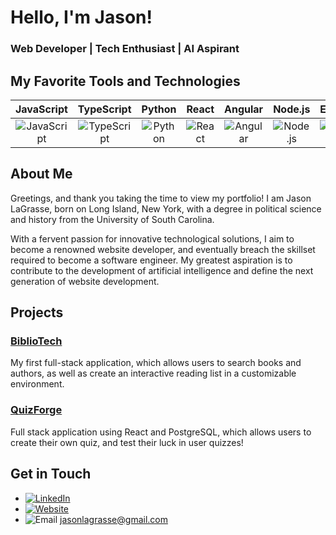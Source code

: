 # Hello, I'm Jason!

### Web Developer | Tech Enthusiast | AI Aspirant

## My Favorite Tools and Technologies
| JavaScript | TypeScript | Python | React | Angular | Node.js | Express |
|:----------:|:----------:|:------:|:-----:|:-------:|:-------:|:-------:|
| ![JavaScript](https://img.shields.io/badge/JavaScript-F7DF1E?style=for-the-badge&logo=javascript&logoColor=black) | ![TypeScript](https://img.shields.io/badge/TypeScript-3178C6?style=for-the-badge&logo=typescript&logoColor=white) | ![Python](https://img.shields.io/badge/Python-3776AB?style=for-the-badge&logo=python&logoColor=white) | ![React](https://img.shields.io/badge/React-61DAFB?style=for-the-badge&logo=react&logoColor=black) | ![Angular](https://img.shields.io/badge/Angular-DD0031?style=for-the-badge&logo=angular&logoColor=white) | ![Node.js](https://img.shields.io/badge/Node.js-339933?style=for-the-badge&logo=nodedotjs&logoColor=white) | ![Express](https://img.shields.io/badge/Express-000000?style=for-the-badge&logo=express&logoColor=white) |

## About Me
Greetings, and thank you taking the time to view my portfolio! I am Jason LaGrasse, born on Long Island, New York, with a degree in political science and history from the University of South Carolina.

With a fervent passion for innovative technological solutions, I aim to become a renowned website developer, and eventually breach the skillset required to become a software engineer. My greatest aspiration is to contribute to the development of artificial intelligence and define the next generation of website development.

## Projects
### [BiblioTech](https://github.com/Cutoffdragon/BiblioTech)
My first full-stack application, which allows users to search books and authors, as well as create an interactive reading list in a customizable environment.

### [QuizForge](https://github.com/Cutoffdragon/QuizForge)
Full stack application using React and PostgreSQL, which allows users to create their own quiz, and test their luck in user quizzes!

## Get in Touch
- [![LinkedIn](https://img.shields.io/badge/LinkedIn-0A66C2?style=for-the-badge&logo=linkedin&logoColor=white)](https://www.linkedin.com/in/jason-lagrasse-a202a331a/)
- [![Website](https://img.shields.io/badge/Website-4285F4?style=for-the-badge&logo=google-chrome&logoColor=white)](https://www.cutoffdragon.com)
- ![Email](https://img.shields.io/badge/Email-D14836?style=for-the-badge&logo=gmail&logoColor=white) jasonlagrasse@gmail.com
